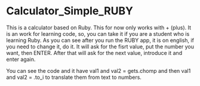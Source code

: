 # Calculator_Simple_RUBY
This is a calculator based on Ruby.
This for now only works with + (plus).
It is an work for learning code, so, you can take it if you are a student who is learning Ruby.
As you can see after you run the RUBY app, it is on english, if you need to change it, do it.
It will ask for the fisrt value, put the number you want, then ENTER. After that will ask for the next value, introduce it and enter again.

You can see the code and it have val1 and val2 = gets.chomp and then val1 and val2 = .to_i to translate them from text to numbers.
